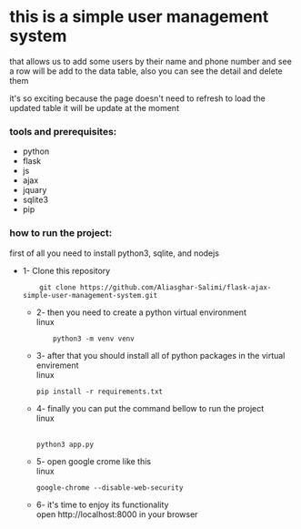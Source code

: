 # this is a simple user management system
that allows us to add some users by their name and phone number and see a row will be add to the data table, also you can see the detail and delete them

it's so exciting because the page doesn't need to refresh to load the updated table it will be update at the moment

### tools and prerequisites:
- python
- flask
- js
- ajax
- jquary
- sqlite3
- pip

### how to run the project:
first of all you need to install python3, sqlite, and nodejs


- 1- Clone this repository<br>
  
          git clone https://github.com/Aliasghar-Salimi/flask-ajax-simple-user-management-system.git

  - 2- then you need to create a python virtual environment<br>
  linux<br>

            python3 -m venv venv

  - 3- after that you should install all of python packages in the virtual envirement<br>
  linux<br>

        pip install -r requirements.txt

  - 4- finally you can put the command bellow to run the project<br>
linux<br><br>

        python3 app.py

  - 5- open google crome like this<br>
linux<br>

        google-chrome --disable-web-security
 
  - 6- it's time to enjoy its functionality<br>
open http://localhost:8000 in your browser



  
  
